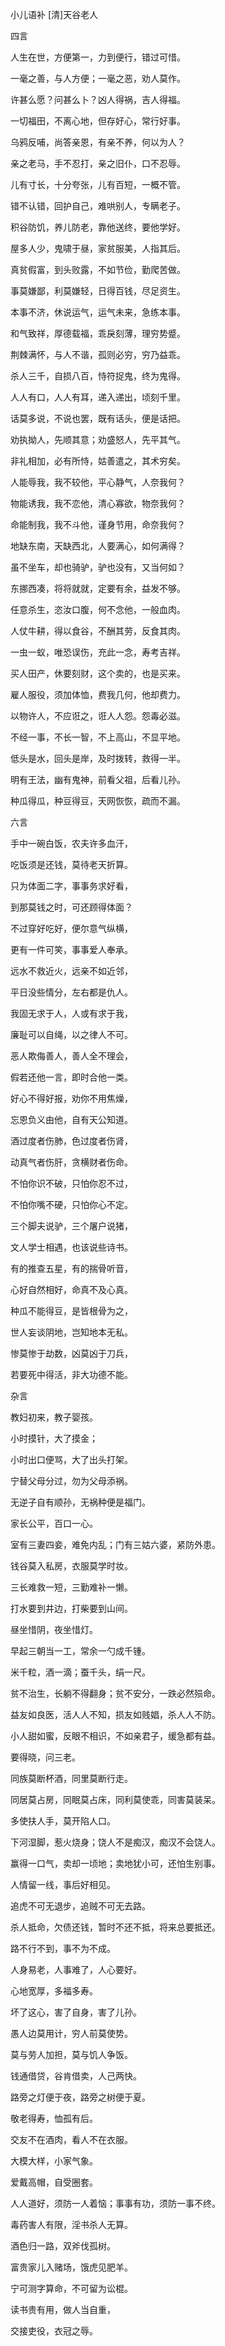 小儿语补 [清]天谷老人  

四言  

人生在世，方便第一，力到便行，错过可惜。  

一毫之善，与人方便；一毫之恶，劝人莫作。  

许甚么愿？问甚么卜？凶人得祸，吉人得福。  

一切福田，不离心地，但存好心，常行好事。  

乌鸦反哺，尚答亲恩，有亲不养，何以为人？  

亲之老马，手不忍打，亲之旧仆，口不忍辱。  

儿有寸长，十分夸张，儿有百短，一概不管。  

错不认错，回护自己，难哄别人，专瞒老子。  

积谷防饥，养儿防老，靠他送终，要他学好。  

屋多人少，鬼啸于昼，家贫服美，人指其后。  

真贫假富，到头败露，不如节俭，勤爬苦做。  

事莫嫌鄙，利莫嫌轻，日得百钱，尽足资生。  

本事不济，休说运气，运气未来，急练本事。  

和气致祥，厚德载福，乖戾刻薄，理穷势蹙。  

荆棘满怀，与人不谐，孤则必穷，穷乃益乖。  

杀人三千，自损八百，恃符捉鬼，终为鬼得。  

人人有口，人人有耳，递入递出，顷刻千里。  

话莫多说，不说也罢，既有话头，便是话把。  

劝执拗人，先顺其意；劝盛怒人，先平其气。  

非礼相加，必有所恃，姑善遣之，其术穷矣。  

人能辱我，我不较他，平心静气，人奈我何？  

物能诱我，我不恋他，清心寡欲，物奈我何？  

命能制我，我不斗他，谨身节用，命奈我何？  

地缺东南，天缺西北，人要满心，如何满得？  

虽不坐车，却也骑驴，驴也没有，又当何如？  

东挪西凑，将将就就，定要有余，益发不够。  

任意杀生，恣汝口腹，何不念他，一般血肉。  

人仗牛耕，得以食谷，不酬其劳，反食其肉。  

一虫一蚁，唯恐误伤，充此一念，寿考吉祥。  

买人田产，休要刻财，这个卖的，也是买来。  

雇人服役，须加体恤，费我几何，他却费力。  

以物许人，不应诳之，诳人人怨。怨毒必滋。  

不经一事，不长一智，不上高山，不显平地。  

低头是水，回头是岸，及时拨转，救得一半。  

明有王法，幽有鬼神，前看父祖，后看儿孙。  

种瓜得瓜，种豆得豆，天网恢恢，疏而不漏。  

六言  

手中一碗白饭，农夫许多血汗，  

吃饭须是还钱，莫待老天折算。  

只为体面二字，事事务求好看，  

到那莫钱之时，可还顾得体面？  

不过穿好吃好，便尔意气纵横，  

更有一件可笑，事事爱人奉承。  

远水不救近火，远亲不如近邻，  

平日没些情分，左右都是仇人。  

我固无求于人，人或有求于我，  

廉耻可以自绳，以之律人不可。  

恶人欺侮善人，善人全不理会，  

假若还他一言，即时合他一类。  

好心不得好报，劝你不用焦燥，  

忘恩负义由他，自有天公知道。  

酒过度者伤肺，色过度者伤肾，  

动真气者伤肝，贪横财者伤命。  

不怕你识不破，只怕你忍不过，  

不怕你嘴不硬，只怕你心不定。  

三个脚夫说驴，三个屠户说猪，  

文人学士相遇，也该说些诗书。  

有的推查五星，有的揣骨听音，  

心好自然相好，命真不及心真。  

种瓜不能得豆，是皆根骨为之，  

世人妄谈阴地，岂知地本无私。  

惨莫惨于劫数，凶莫凶于刀兵，  

若要死中得活，非大功德不能。  

杂言  

教妇初来，教子婴孩。  

小时摸针，大了摸金；  

小时出口便骂，大了出头打架。  

宁替父母分过，勿为父母添祸。  

无逆子自有顺孙，无祸种便是福门。  

家长公平，百口一心。  

室有三妻四妾，难免内乱；门有三姑六婆，紧防外患。  

钱谷莫入私房，衣服莫学时妆。  

三长难救一短，三勤难补一懒。  

打水要到井边，打柴要到山间。  

昼坐惜阴，夜坐惜灯。  

早起三朝当一工，常余一勺成千锺。  

米千粒，酒一滴；蚕千头，绢一尺。  

贫不治生，长躺不得翻身；贫不安分，一跌必然殒命。  

益友如良医，活人人不知，损友如贱娼，杀人人不防。  

小人甜如蜜，反眼不相识，不如亲君子，缓急都有益。  

要得晓，问三老。  

同族莫断杯酒，同里莫断行走。  

同居莫占房，同眠莫占床，同利莫使乖，同害莫装呆。  

多使扶人手，莫开陷人口。  

下河湿脚，惹火烧身；饶人不是痴汉，痴汉不会饶人。  

赢得一口气，卖却一顷地；卖地犹小可，还怕生别事。  

人情留一线，事后好相见。  

追虎不可无退步，追贼不可无去路。  

杀人抵命，欠债还钱，暂时不还不抵，将来总要抵还。  

路不行不到，事不为不成。  

人身易老，人事难了，人心要好。  

心地宽厚，多福多寿。  

坏了这心，害了自身，害了儿孙。  

愚人边莫用计，穷人前莫使势。  

莫与劳人加担，莫与饥人争饭。  

钱通借贷，谷肯借卖，人己两快。  

路旁之灯便于夜，路旁之树便于夏。  

敬老得寿，恤孤有后。  

交友不在酒肉，看人不在衣服。  

大模大样，小家气象。  

爱戴高帽，自受圈套。  

人人道好，须防一人着恼；事事有功，须防一事不终。  

毒药害人有限，淫书杀人无算。  

酒色归一路，双斧伐孤树。  

富贵家儿入赌场，饿虎见肥羊。  

宁可测字算命，不可留为讼棍。  

读书贵有用，做人当自重，  

交接吏役，衣冠之辱。  
